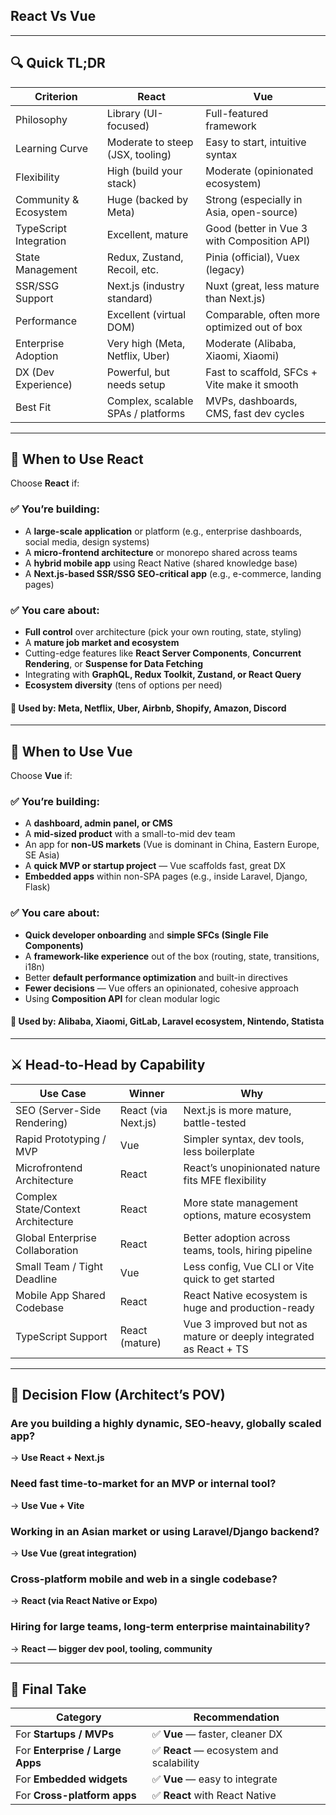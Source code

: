 ## React Vs Vue
---

## 🔍 **Quick TL;DR**

| Criterion              | **React**                          | **Vue**                                      |
| ---------------------- | ---------------------------------- | -------------------------------------------- |
| Philosophy             | Library (UI-focused)               | Full-featured framework                      |
| Learning Curve         | Moderate to steep (JSX, tooling)   | Easy to start, intuitive syntax              |
| Flexibility            | High (build your stack)            | Moderate (opinionated ecosystem)             |
| Community & Ecosystem  | Huge (backed by Meta)              | Strong (especially in Asia, open-source)     |
| TypeScript Integration | Excellent, mature                  | Good (better in Vue 3 with Composition API)  |
| State Management       | Redux, Zustand, Recoil, etc.       | Pinia (official), Vuex (legacy)              |
| SSR/SSG Support        | Next.js (industry standard)        | Nuxt (great, less mature than Next.js)       |
| Performance            | Excellent (virtual DOM)            | Comparable, often more optimized out of box  |
| Enterprise Adoption    | Very high (Meta, Netflix, Uber)    | Moderate (Alibaba, Xiaomi, Xiaomi)           |
| DX (Dev Experience)    | Powerful, but needs setup          | Fast to scaffold, SFCs + Vite make it smooth |
| Best Fit               | Complex, scalable SPAs / platforms | MVPs, dashboards, CMS, fast dev cycles       |

---

## 🧠 **When to Use React**

Choose **React** if:

### ✅ You’re building:

* A **large-scale application** or platform (e.g., enterprise dashboards, social media, design systems)
* A **micro-frontend architecture** or monorepo shared across teams
* A **hybrid mobile app** using React Native (shared knowledge base)
* A **Next.js-based SSR/SSG SEO-critical app** (e.g., e-commerce, landing pages)

### ✅ You care about:

* **Full control** over architecture (pick your own routing, state, styling)
* A **mature job market and ecosystem**
* Cutting-edge features like **React Server Components**, **Concurrent Rendering**, or **Suspense for Data Fetching**
* Integrating with **GraphQL, Redux Toolkit, Zustand, or React Query**
* **Ecosystem diversity** (tens of options per need)

#### 🏢 **Used by**: Meta, Netflix, Uber, Airbnb, Shopify, Amazon, Discord

---

## 🧠 **When to Use Vue**

Choose **Vue** if:

### ✅ You’re building:

* A **dashboard, admin panel, or CMS**
* A **mid-sized product** with a small-to-mid dev team
* An app for **non-US markets** (Vue is dominant in China, Eastern Europe, SE Asia)
* A **quick MVP or startup project** — Vue scaffolds fast, great DX
* **Embedded apps** within non-SPA pages (e.g., inside Laravel, Django, Flask)

### ✅ You care about:

* **Quick developer onboarding** and **simple SFCs (Single File Components)**
* A **framework-like experience** out of the box (routing, state, transitions, i18n)
* Better **default performance optimization** and built-in directives
* **Fewer decisions** — Vue offers an opinionated, cohesive approach
* Using **Composition API** for clean modular logic

#### 🏢 **Used by**: Alibaba, Xiaomi, GitLab, Laravel ecosystem, Nintendo, Statista

---

## ⚔️ **Head-to-Head by Capability**

| Use Case                           | Winner              | Why                                                                 |
| ---------------------------------- | ------------------- | ------------------------------------------------------------------- |
| SEO (Server-Side Rendering)        | React (via Next.js) | Next.js is more mature, battle-tested                               |
| Rapid Prototyping / MVP            | Vue                 | Simpler syntax, dev tools, less boilerplate                         |
| Microfrontend Architecture         | React               | React’s unopinionated nature fits MFE flexibility                   |
| Complex State/Context Architecture | React               | More state management options, mature ecosystem                     |
| Global Enterprise Collaboration    | React               | Better adoption across teams, tools, hiring pipeline                |
| Small Team / Tight Deadline        | Vue                 | Less config, Vue CLI or Vite quick to get started                   |
| Mobile App Shared Codebase         | React               | React Native ecosystem is huge and production-ready                 |
| TypeScript Support                 | React (mature)      | Vue 3 improved but not as mature or deeply integrated as React + TS |

---

## 🧭 **Decision Flow (Architect’s POV)**

### **Are you building a highly dynamic, SEO-heavy, globally scaled app?**

→ **Use React + Next.js**

### **Need fast time-to-market for an MVP or internal tool?**

→ **Use Vue + Vite**

### **Working in an Asian market or using Laravel/Django backend?**

→ **Use Vue (great integration)**

### **Cross-platform mobile and web in a single codebase?**

→ **React (via React Native or Expo)**

### **Hiring for large teams, long-term enterprise maintainability?**

→ **React — bigger dev pool, tooling, community**

---

## 🏁 Final Take

| Category                    | Recommendation                          |
| --------------------------- | --------------------------------------- |
| For **Startups / MVPs**     | ✅ **Vue** — faster, cleaner DX          |
| For **Enterprise / Large Apps**  | ✅ **React** — ecosystem and scalability |
| For **Embedded widgets**    | ✅ **Vue** — easy to integrate           |
| For **Cross-platform apps** | ✅ **React** with React Native           |
